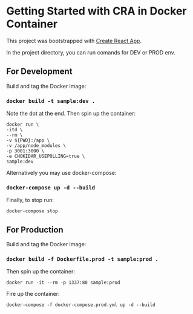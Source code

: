 # Getting Started with CRA in Docker Container

This project was bootstrapped with [Create React App](https://github.com/facebook/create-react-app).


In the project directory, you can run comands for DEV or PROD env.

## For Development

Build and tag the Docker image:
### `docker build -t sample:dev .`

Note the dot at the end. Then spin up the container:

```
docker run \
-itd \
--rm \
-v ${PWD}:/app \
-v /app/node_modules \
-p 3001:3000 \
-e CHOKIDAR_USEPOLLING=true \
sample:dev
```
Alternatively you may use docker-compose:

### `docker-compose up -d --build`

Finally, to stop run:
 
`docker-compose stop`


## For Production

Build and tag the Docker image:

### `docker build -f Dockerfile.prod -t sample:prod .`

Then spin up the container:

`docker run -it --rm -p 1337:80 sample:prod`

Fire up the container:

`docker-compose -f docker-compose.prod.yml up -d --build`

